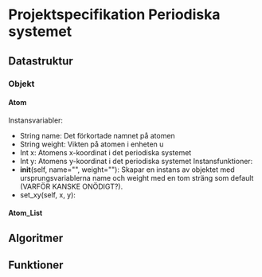 # Projektspecifikation Periodiska systemet
## Datastruktur
### Objekt
#### Atom
Instansvariabler:
- String name: Det förkortade namnet på atomen
- String weight: Vikten på atomen i enheten u
- Int x: Atomens x-koordinat i det periodiska systemet
- Int y: Atomens y-koordinat i det periodiska systemet
Instansfunktioner:
- __init__(self, name="", weight=""): Skapar en instans av objektet med ursprungsvariablerna name och weight med en tom sträng som default (VARFÖR KANSKE ONÖDIGT?).
- set_xy(self, x, y): 


#### Atom_List
## Algoritmer
## Funktioner
             